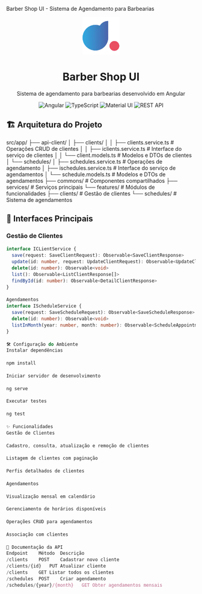 Barber Shop UI - Sistema de Agendamento para Barbearias
<!--START_SECTION:header-->
<div align="center">
  <p align="center">
    <img 
      alt="Barber Shop UI" 
      src="https://raw.githubusercontent.com/digitalinnovationone/template-github-trilha/main/.github/assets/logo.webp" 
      width="100px" 
    />
    <h1>Barber Shop UI</h1>
    <p>Sistema de agendamento para barbearias desenvolvido em Angular</p>
  </p>
</div>
<!--END_SECTION:header-->

<p align="center">
  <img src="https://img.shields.io/badge/Angular-DD0031?style=for-the-badge&logo=angular&logoColor=white" alt="Angular" />
  <img src="https://img.shields.io/badge/TypeScript-3178C6?style=for-the-badge&logo=typescript&logoColor=white" alt="TypeScript" />
  <img src="https://img.shields.io/badge/Material%20UI-007FFF?style=for-the-badge&logo=mui&logoColor=white" alt="Material UI" />
  <img src="https://img.shields.io/badge/API_REST-FF6C37?style=for-the-badge&logo=postman&logoColor=white" alt="REST API" />
</p>

## 🏗️ Arquitetura do Projeto
src/app/
├── api-client/
│ ├── clients/
│ │ ├── clients.service.ts # Operações CRUD de clientes
│ │ ├── iclients.service.ts # Interface do serviço de clientes
│ │ └── client.models.ts # Modelos e DTOs de clientes
│ └── schedules/
│ ├── schedules.service.ts # Operações de agendamento
│ ├── ischedules.service.ts # Interface do serviço de agendamentos
│ └── schedule.models.ts # Modelos e DTOs de agendamentos
├── commons/ # Componentes compartilhados
├── services/ # Serviços principais
└── features/ # Módulos de funcionalidades
├── clients/ # Gestão de clientes
└── schedules/ # Sistema de agendamentos


## 📡 Interfaces Principais

### Gestão de Clientes
```typescript
interface ICLientService {
  save(request: SaveClientRequest): Observable<SaveClientResponse>
  update(id: number, request: UpdateClientRequest): Observable<UpdateClientResponse>
  delete(id: number): Observable<void>
  list(): Observable<ListClientResponse[]>
  findById(id: number): Observable<DetailClientResponse>
}

Agendamentos
interface IScheduleService {
  save(request: SaveScheduleRequest): Observable<SaveScheduleResponse>
  delete(id: number): Observable<void>
  listInMonth(year: number, month: number): Observable<ScheduleAppointmentMonthResponse>
}

🛠️ Configuração do Ambiente
Instalar dependências

npm install

Iniciar servidor de desenvolvimento

ng serve

Executar testes

ng test

✨ Funcionalidades
Gestão de Clientes

Cadastro, consulta, atualização e remoção de clientes

Listagem de clientes com paginação

Perfis detalhados de clientes

Agendamentos

Visualização mensal em calendário

Gerenciamento de horários disponíveis

Operações CRUD para agendamentos

Associação com clientes

📄 Documentação da API
Endpoint	Método	Descrição
/clients	POST	Cadastrar novo cliente
/clients/{id}	PUT	Atualizar cliente
/clients	GET	Listar todos os clientes
/schedules	POST	Criar agendamento
/schedules/{year}/{month}	GET	Obter agendamentos mensais